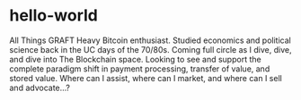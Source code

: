 # hello-world
All Things GRAFT 
Heavy Bitcoin enthusiast. Studied economics and political science back in the UC days of the 70/80s. Coming full circle as I dive, dive, and dive into The Blockchain space. Looking to see and support the complete paradigm shift in payment processing, transfer of value, and stored value.  Where can I assist, where can I market, and where can I sell and advocate...?
